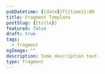 ```yaml
---
pubDatetime: {{date}}T{{time}}:00
title: Fragment Template
postSlug: {{title}}
featured: false
draft: true
tags:
  - fragment
ogImage: ""
description: Some description text.
type: fragment
---
```

